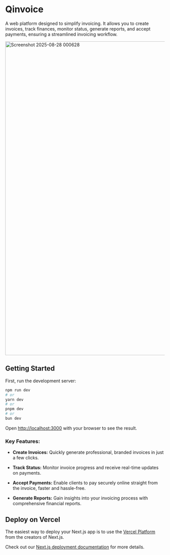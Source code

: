# Qinvoice
A web platform designed to simplify invoicing. It allows you to create invoices, track finances, monitor status, generate reports, and accept payments, ensuring a streamlined invoicing workflow.

<img width="1267" height="988" alt="Screenshot 2025-08-28 000628" src="https://github.com/user-attachments/assets/531f4086-9f37-44cf-be31-49b1ec469fa5" />

## Getting Started

First, run the development server:

```bash
npm run dev
# or
yarn dev
# or
pnpm dev
# or
bun dev
```

Open [http://localhost:3000](http://localhost:3000) with your browser to see the result.

### Key Features:

- **Create Invoices:** Quickly generate professional, branded invoices in just a few clicks.

- **Track Status:** Monitor invoice progress and receive real-time updates on payments.

- **Accept Payments:** Enable clients to pay securely online straight from the invoice, faster and hassle-free.

- **Generate Reports:** Gain insights into your invoicing process with comprehensive financial reports.

## Deploy on Vercel

The easiest way to deploy your Next.js app is to use the [Vercel Platform](https://vercel.com/new?utm_medium=default-template&filter=next.js&utm_source=create-next-app&utm_campaign=create-next-app-readme) from the creators of Next.js.

Check out our [Next.js deployment documentation](https://nextjs.org/docs/app/building-your-application/deploying) for more details.
